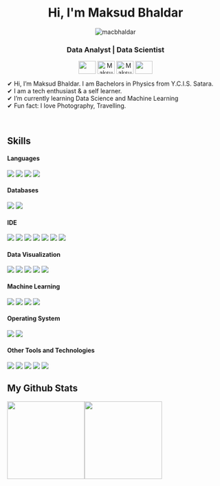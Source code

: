 <h1 align="center">Hi, I'm Maksud Bhaldar</h1>
<p align="center"> <img src="https://komarev.com/ghpvc/?username=macbhaldar" alt="macbhaldar" /> </p>
<h3 align="center">Data Analyst  |  Data Scientist </h3>

<p align="center">
 <a href = "mailto: macbhaldar@gmail.com"><img align="center" src="https://simpleicons.org/icons/gmail.svg" height="30" width="40" /></a>
<a href="https://www.linkedin.com/in/macbhaldar/" target="blank"><img align="center" src="https://cdn.jsdelivr.net/npm/simple-icons@3.0.1/icons/linkedin.svg" alt="Maksud" height="30" width="40" /></a>
<a href="https://www.twitter.com/macbhaldar/" target="blank"><img align="center" src="https://cdn.jsdelivr.net/npm/simple-icons@3.0.1/icons/twitter.svg" alt="Maksud" height="30" width="40" /></a>
 <a href = "https://macbhaldar.github.io"><img align="center" src="https://simpleicons.org/icons/github.svg" height="30" width="40" /></a>
</p>
</p>


✔ Hi, I’m Maksud Bhaldar. I am Bachelors in Physics from Y.C.I.S. Satara. <br> 
✔ I am a tech enthusiast & a self learner. <br>
✔ I’m currently learning Data Science and Machine Learning <br>
✔ Fun fact: I love Photography, Travelling.

<br/>

## Skills 

<h4> Languages </h4>
<span> 
  <img src="https://img.shields.io/badge/python-3670A0?style=flate&logo=python&logoColor=ffdd54">
  <img src="https://img.shields.io/badge/R-276DC3?style=flate&logo=R&logoColor=white">
  <img src="https://img.shields.io/badge/Matlab-3F4F75?style=flate&logo=MATLAB&logoColor=black">
  <img src="https://img.shields.io/badge/-SQL-000000?style=flat&logo=MySQL&logoColor=blue&color=0B2C4A">
  
</span>

<h4> Databases </h4>
<span>
  <img src="https://img.shields.io/badge/MySQL-00000F?style=flat&logo=mysql&logoColor=white">
  <img src="https://img.shields.io/badge/SQLite-07405E?style=flat&logo=sqlite&logoColor=white">

</span>

<h4> IDE </h4>
<span>
<img src="https://img.shields.io/badge/RStudio-0078D4?style=flate&logo=rstudio&logoColor=white">
<img src="https://img.shields.io/badge/Jupyter-%23575757.svg?&style=flate&logo=Jupyter&logoColor=important">
<img src="https://img.shields.io/badge/Spyder-838485?style=flate&logo=spyder%20ide&logoColor=maroon">
<img src="https://img.shields.io/badge/pycharm-4EA94B?style=flate&logo=pycharm&logoColor=black">
<img src="https://img.shields.io/badge/Colab-F7931E?style=flate&logo=Google-Colab&logoColor=white">
<img src="https://img.shields.io/badge/Octave-darkblue?style=flate&logo=Octave&logoColor=white">
<img src="https://img.shields.io/badge/Visual_Studio_Code-0078D4?style=flate&logo=visual%20studio%20code&logoColor=white">

<h4> Data Visualization </h4>
<span>
  <img src="https://img.shields.io/badge/Tableau-FCC624?style=flat&logo=Tableau&logoColor=black">
  <img src="https://img.shields.io/badge/PowerBI-E95420?style=flat&logo=PowerBI&logoColor=white">
  <img src="https://img.shields.io/badge/Plotly-%233F4F75.svg?style=flat&logo=plotly&logoColor=white">
  <img src="https://img.shields.io/badge/seaborn-FCC624?style=flat&logo=seaborn&logoColor=black">
  <img src="https://img.shields.io/badge/ggplot-FCC624?style=flat&logo=ggplot&logoColor=black">


<h4> Machine Learning </h4>
<span>
  <img src="https://img.shields.io/badge/scikit--learn-%23F7931E.svg?style=flat&logo=scikit-learn&logoColor=white">
  <img src="https://img.shields.io/badge/TensorFlow-%23FF6F00.svg?style=flat&logo=TensorFlow&logoColor=white">
  <img src="https://img.shields.io/badge/Keras-%23D00000.svg?style=flat&logo=Keras&logoColor=white">
  <img src="https://img.shields.io/badge/PyTorch-%23EE4C2C.svg?style=flat&logo=PyTorch&logoColor=white">

<h4> Operating System </h4>
<span>
  <img src="https://img.shields.io/badge/Windows-0078D6?style=flat&logo=windows&logoColor=white">
  <img src="https://img.shields.io/badge/Android-3DDC84?style=flat&logo=android&logoColor=white">
</span>

<h4> Other Tools and Technologies </h4>
<span>
  <img src="https://img.shields.io/badge/Microsoft_Excel-217346?style=flat&logo=microsoft-excel&logoColor=white">
  <img src="https://img.shields.io/badge/PowerPoint-B7472A?style=flat&logo=microsoft-powerpoint&logoColor=white">
  <img src="https://img.shields.io/badge/Git-F05032?style=flat&logo=git&logoColor=white">
  <img src="https://img.shields.io/badge/Markdown-000000?style=flat&logo=markdown&logoColor=white">
  <img src="https://img.shields.io/badge/json-5E5C5C?style=flat&logo=json&logoColor=white">
</span>

<br/>

## My Github Stats

<img align="" height='180px' src="https://github-readme-stats.vercel.app/api?username=macbhaldar&hide_title=false&show_icons=true&include_all_commits=true&line_height=21&bg_color=0,EC6C6C,FFD479,FFFC79,73FA79&theme=graywhite" /><img align="" height='180px' src="https://github-readme-stats.vercel.app/api/top-langs/?username=macbhaldar&hide_title=false&hide=jupyter%20notebook&langs_count=3&bg_color=0,73FA79,73FDFF,D783FF&theme=graywhite" />
